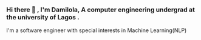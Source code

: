 ### Hi there 👋 , I'm Damilola, A computer engineering undergrad at the university of Lagos . 
I'm a software engineer with special interests in Machine Learning(NLP)


